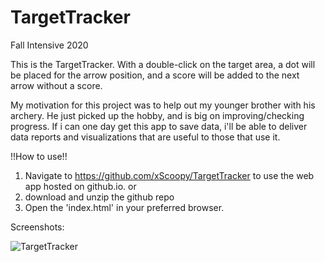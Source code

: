 # TargetTracker
Fall Intensive 2020 

This is the TargetTracker. With a double-click on the target area, a dot will be placed for the arrow position, and a score will be added to the next arrow without a score. 

My motivation for this project was to help out my younger brother with his archery. He just picked up the hobby, and is big on improving/checking progress. If i can one day get this app to save data, i'll be able to deliver data reports and visualizations that are useful to those that use it. 

!!How to use!!

1. Navigate to https://github.com/xScoopy/TargetTracker to use the web app hosted on github.io. 
        or
1. download and unzip the github repo
2. Open the 'index.html' in your preferred browser. 


Screenshots:

![TargetTracker](https://github.com/xScoopy/TargetTracker/blob/main/images/Screenshot.png)
